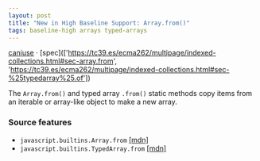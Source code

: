 ```yaml
---
layout: post
title: "New in High Baseline Support: Array.from()"
tags: baseline-high arrays typed-arrays
---
```


[caniuse](https://caniuse.com/?search=array-from) · [spec](['https://tc39.es/ecma262/multipage/indexed-collections.html#sec-array.from', 'https://tc39.es/ecma262/multipage/indexed-collections.html#sec-%25typedarray%25.of'])

The `Array.from()` and typed array `.from()` static methods copy items from an iterable or array-like object to make a new array.

### Source features

- ``javascript.builtins.Array.from`` [[mdn]](https://developer.mozilla.org/en-US/search?q=javascript.builtins.Array.from)
- ``javascript.builtins.TypedArray.from`` [[mdn]](https://developer.mozilla.org/en-US/search?q=javascript.builtins.TypedArray.from)
